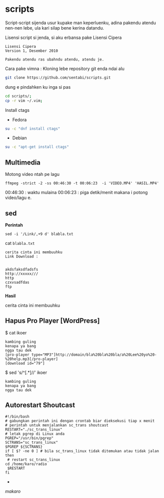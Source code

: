 # scripts

Script-script sijenda usur kupake man keperluenku, adina pakendu atendu nen-nen lebe, ula kari silap bene kerina datandu. 

Lisensi script si jenda, si aku erbansa pake Lisensi Cipera
```
Lisensi Cipera
Version 1, Desember 2010

Pakendu atendu ras ubahndu atendu, atendu je. 
```

Cara pake vimna : 
Kloning lebe repository git enda ndai alu
```bash
git clone https://github.com/sentabi/scripts.git
```
dung e pindahken ku inga si pas
```bash
cd scripts/;
cp -r vim ~/.vim;
```
Install ctags 
- Fedora
```bash
su -c "dnf install ctags"
```
- Debian
```bash
su -c "apt-get install ctags"
```


## Multimedia
Motong video ntah pe lagu
```
ffmpeg -strict -2 -ss 00:46:30 -t 00:06:23  -i 'VIDEO.MP4' 'HASIL.MP4'
```
00:46:30 : waktu mulaina
00:06:23 : piga detik/menit makana i potong video/lagu e.


## sed

**Perintah**
```
sed -i '/Link/,+9 d' blabla.txt
```
cat `blabla.txt`
```
cerita cinta ini membuuhku
Link Download :


akdsfaksdfadsfs
http://xxxxx///
http
czxvsadfdas
ftp
```

**Hasil**

cerita cinta ini membuuhku

## Hapus Pro Player [WordPress]
$ cat ikoer
```
kambing guling
kenapa ya bang
ngga tau dek
[pro-player type="MP3"]http://domain/bla%20bla%20bla/a%20Lee%20yo%20-%20help.mp3[/pro-player]
[download id="79"]
```

$ sed 's/^\[.*\]//' ikoer
```
kambing guling
kenapa ya bang
ngga tau dek
```


## Autorestart Shoutcast
```
#!/bin/bash
# gabungkan perintah ini dengan crontab biar dieksekusi tiap x menit
# perintah untuk menjalankan sc_trans shoutcast
RESTART="./sc_trans_linux"
# letak pgrep di Linux anda 
PGREP="/usr/bin/pgrep"
SCTRANS="sc_trans_linux"
$PGREP ${SCTRANS} 
if [ $? -ne 0 ] # bila sc_trans_linux tidak ditemukan atau tidak jalan
then
 # restart sc_trans_linux
cd /home/karo/radio
 $RESTART
fi

```







-
*makaro*
